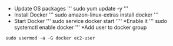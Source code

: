 * Update OS packages
'''
sudo yum update -y
'''
* Install Docker
'''
sudo amazon-linux-extras install docker
'''
* Start Docker
'''
sudo service docker start
''''
*Enable it
'''
sudo systemctl enable docker
'''
*Add user to docker group
```
sudo usermod -a -G docker ec2-user
```